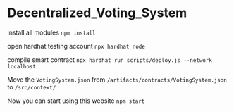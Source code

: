 # Decentralized_Voting_System

install all modules
```npm install```

open hardhat testing account
```npx hardhat node```

compile smart contract
```npx hardhat run scripts/deploy.js --network localhost```

Move the ```VotingSystem.json``` from ```/artifacts/contracts/VotingSystem.json``` to ```/src/context/```

Now you can start using this website 
```npm start```
